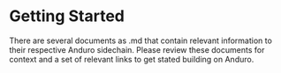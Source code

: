 # Getting Started
There are several documents as .md that contain relevant information to their respective Anduro sidechain. Please review these documents for context and a set of relevant links to get stated building on Anduro.
